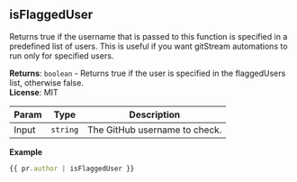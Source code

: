 <a name="module_isFlaggedUser"></a>

## isFlaggedUser
Returns true if the username that is passed to this function is specified in a predefined list of users. 
This is useful if you want gitStream automations to run only for specified users.

**Returns**: <code>boolean</code> - Returns true if the user is specified in the flaggedUsers list, otherwise false.  
**License**: MIT  

| Param | Type | Description |
| --- | --- | --- |
| Input | <code>string</code> | The GitHub username to check. |

**Example**  
```js
{{ pr.author | isFlaggedUser }}
```
